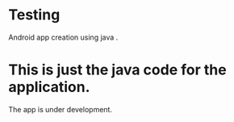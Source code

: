 # Testing
Android app creation using java .
# This is just the java code for the application.
The app is under development.

